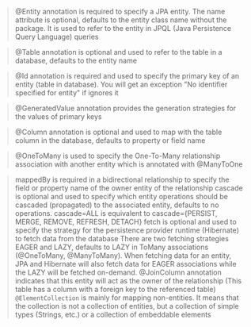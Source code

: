 
> @Entity annotation is required to specify a JPA entity. The name attribute is optional, defaults to the entity class name without the  package. It is used to refer to the entity in JPQL (Java Persistence Query Language) queries

> @Table annotation is optional and used to refer to the table in a database, defaults to the entity name

> @Id annotation is required and used to specify the primary key of an entity (table in database). You will get an exception "No identifier specified for entity" if ignores it

> @GeneratedValue annotation provides the generation strategies for the values of primary keys

> @Column annotation is optional and used to map with the table column in the database, defaults to property or field name

> @OneToMany is used to specify the One-To-Many relationship association with another entity which is annotated with @ManyToOne

>  mappedBy is required in a bidirectional relationship to specify the field or property name of the owner entity of the relationship
  cascade is optional and used to specify which entity operations should be cascaded (propagated) to the associated entity, defaults to no  operations. cascade=ALL is equivalent to cascade={PERSIST, MERGE, REMOVE, REFRESH, DETACH}
 > fetch is optional and used to specify the strategy for the persistence provider runtime (Hibernate) to fetch data from the database
  There are two fetching strategies EAGER and LAZY, defaults to LAZY in ToMany associations (@OneToMany, @ManyToMany). When fetching data for an entity, JPA and Hibernate will also fetch data for EAGER associations while the LAZY will be fetched on-demand.
> @JoinColumn annotation indicates that this entity will act as the owner of the relationship (This table has a column with a foreign key to the referenced table)
> `@ElementCollection` is mainly for mapping non-entities.
> It means that the collection is not a collection of entities, but a collection of simple types (Strings, etc.) or a collection of  embeddable elements 
